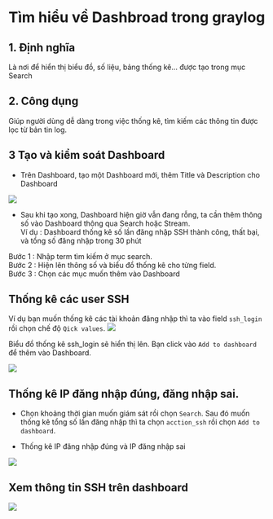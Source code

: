 # Tìm hiểu về Dashbroad trong graylog  

## 1. Định nghĩa

Là nơi để hiển thị biểu đồ, số liệu, bảng thống kê... được tạo trong mục Search
## 2. Công dụng  

Giúp người dùng dễ dàng trong việc thống kê, tìm kiếm các thông tin được lọc từ bản tin log.

## 3 Tạo và kiểm soát Dashboard

- Trên Dashboard, tạo một Dashboard mới, thêm Title và Description cho Dashboard  

<img src="https://i.imgur.com/oWjES0S.png">  

- Sau khi tạo xong, Dashboard hiện giờ vẫn đang rỗng, ta cần thêm thông số vào Dashboard thông qua Search hoặc Stream.  
Ví dụ : Dashboard thống kê số lần đăng nhập SSH thành công, thất bại, và tổng số đăng nhập trong 30 phút  

Bước 1 : Nhập term tìm kiếm ở mục search.  
Bước 2 : Hiện lên thông số và biểu đồ thống kê cho từng field.  
Bước 3 : Chọn các mục muốn thêm vào Dashboard  

## Thống kê các user SSH

Ví dụ bạn muốn thống kê các tài khoản đăng nhập thì ta vào field `ssh_login`  rồi chọn chế độ `Qick values`. 
<img src="https://i.imgur.com/Ia2DtZU.png">

Biểu đồ thống kê ssh_login sẽ hiển thị lên. Bạn click vào `Add to dashboard` để thêm vào Dashboard. 

<img src="https://i.imgur.com/iZOyDqA.png">  

## Thống kê IP đăng nhập đúng, đăng nhập sai.  

- Chọn khoảng thời gian muốn giám sát rồi chọn `Search`. Sau đó muốn thống kê tổng số lần đăng nhập thì ta chọn `acction_ssh` rồi chọn `Add to dashboard`.

- Thống kê IP đăng nhập đúng và IP đăng nhập sai 

<img src="https://i.imgur.com/u97Umy7.png">
 
## Xem thông tin SSH trên dashboard  

<img src="https://i.imgur.com/3S1IQN0.png">  

